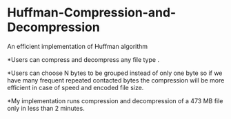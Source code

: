 # Huffman-Compression-and-Decompression
An efficient implementation of Huffman algorithm 

*Users can compress and decompress any file type .

*Users can choose N bytes to be grouped instead of only one byte 
so if we have many frequent repeated contacted bytes the compression will
be more efficient in case of speed and encoded file size.

*My implementation runs compression and decompression of a 473 MB file
only in less than 2 minutes.
